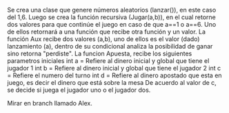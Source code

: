 Se crea una clase que genere números aleatorios (lanzar()), en este caso del 1,6.
Luego se crea la función recursiva (Jugar(a,b)), en el cual retorne dos valores para que continúe el juego en caso de que a==1 o a==6. Uno de ellos retornará a una función que recibe otra función y un valor.
La función Aux recibe dos valores (a,b), uno de ellos es el valor (dado) lanzamiento (a), dentro de su condicional analiza la posibilidad de ganar sino retorna "perdiste".
La funcion Apuesta, recibe los siguientes parametros iniciales 
int a = Refiere al dinero inicial y global que tiene el jugador 1
int b = Refiere al dinero inicial y global que tiene el jugador 2
int c = Refiere el numero del turno 
int d = Refiere al dinero apostado que esta en juego, es decir el dinero que está sobre la mesa
De acuerdo al valor de c, se decide si juega el jugador uno o el jugador dos.

Mirar en branch llamado Alex.
